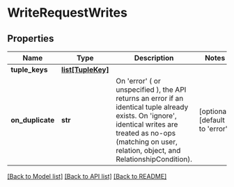 # WriteRequestWrites


## Properties
Name | Type | Description | Notes
------------ | ------------- | ------------- | -------------
**tuple_keys** | [**list[TupleKey]**](TupleKey.md) |  | 
**on_duplicate** | **str** | On &#39;error&#39; ( or unspecified ), the API returns an error if an identical tuple already exists. On &#39;ignore&#39;, identical writes are treated as no-ops (matching on user, relation, object, and RelationshipCondition). | [optional] [default to 'error']

[[Back to Model list]](../README.md#documentation-for-models) [[Back to API list]](../README.md#documentation-for-api-endpoints) [[Back to README]](../README.md)


